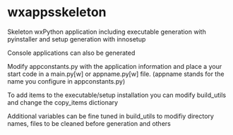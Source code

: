 wxappsskeleton
==============

Skeleton wxPython application including executable generation
with pyinstaller and setup generation with innosetup

Console applications can also be generated

Modify appconstants.py with the application information and
place a your start code in a main.py[w] or appname.py[w] file.
(appname stands for the name you configure in appconstants.py)

To add items to the executable/setup installation you can
modify build_utils and change the copy_items dictionary

Additional variables can be fine tuned in build_utils to
modifiy directory names, files to be cleaned before generation
and others

